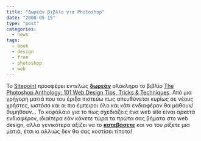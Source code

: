 ```yaml
---
title: "Δωρεάν βιβλίο για Photoshop"
date: "2008-05-15"
type: "post"
categories:
  - news
tags:
  - book
  - design
  - free
  - photoshop
  - web
---
```


Το [Sitepoint](http://www.sitepoint.com/ "Sitepoint.com") προσφέρει εντελώς [**δωρεάν**](http://photoshop.aws.sitepoint.com/ "Free Photoshop book from Sitepoint") ολόκληρο το βιβλίο [The Photoshop Anthology: 101 Web Design Tips, Tricks & Techniques](http://www.sitepoint.com/books/photoshop1/ "The Photoshop Anthology: 101 Web Design Tips, tricks and techniques"). Από μια γρήγορη ματιά που του έριξα πιστεύω πως απευθύνεται κυρίως σε νέους χρήστες, ωστόσο και οι πιο έμπειροι όλο και κάτι ενδιαφέρον θα μάθουν/θυμηθούν... Το κεφάλαιο για το πως σχεδιάζεις ένα web site είναι αρκετά ενδιαφέρον, ιδιαίτερα εάν κάνετε τώρα τα πρώτα σας βήματα στο web design, αλλά γενικότερα αξίζει να το [**κατεβάσετε**](http://photoshop.aws.sitepoint.com/ "Free Photoshop book from Sitepoint") και να του ρίξετε μια ματιά, έτσι κι αλλιώς δεν θα σας κοστίσει τίποτα!
